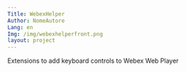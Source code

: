 ```yaml
---
Title: WebexHelper
Author: NomeAutore
Lang: en
Img: /img/webexhelperfront.png
layout: project
---
```

Extensions to add keyboard controls to Webex Web Player

